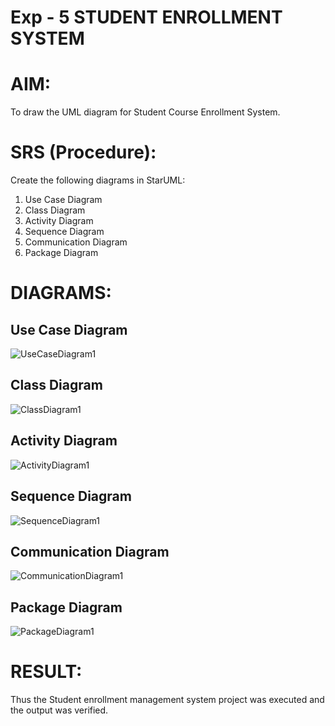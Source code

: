 # Exp - 5 STUDENT ENROLLMENT SYSTEM

# AIM:

To draw the UML diagram for Student Course Enrollment System.

# SRS (Procedure):

Create the following diagrams in StarUML:

1. Use Case Diagram
2. Class Diagram
3. Activity Diagram
4. Sequence Diagram
5. Communication Diagram
6.  Package Diagram
   
# DIAGRAMS:

## Use Case Diagram

![UseCaseDiagram1](https://github.com/user-attachments/assets/0c625173-a8a7-4e67-991d-7704485aeeff)

## Class Diagram
![ClassDiagram1](https://github.com/user-attachments/assets/6088f5e2-1b09-4cb1-96bf-be228aa68927)


## Activity Diagram
![ActivityDiagram1](https://github.com/user-attachments/assets/cfd11582-9717-462c-bef9-93203319e1e8)

## Sequence Diagram
![SequenceDiagram1](https://github.com/user-attachments/assets/d97c9f54-8c11-4d1f-892a-27c6072eb3ca)

## Communication Diagram
![CommunicationDiagram1](https://github.com/user-attachments/assets/1618da7e-dff0-4489-abab-00d20a334b5e)

## Package Diagram
![PackageDiagram1](https://github.com/user-attachments/assets/9a2eb50c-7a3f-4104-9336-5a7d64b9816b)


# RESULT:
Thus the Student enrollment management system project was executed and the output was verified.
